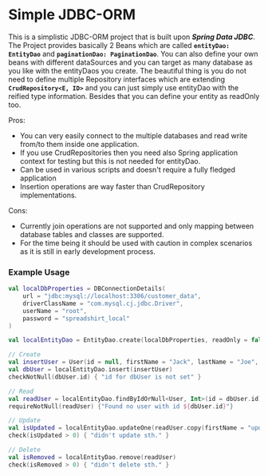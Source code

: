 
# Simple JDBC-ORM

This is a simplistic JDBC-ORM project that is built upon ***Spring Data JDBC***. The Project provides basically 2 Beans which are called
**`entityDao: EntityDao`** and **`paginationDao: PaginationDao`**. You can also define your own beans with different
dataSources and you can target as many database as you like with the entityDaos you create. The beautiful thing is
you do not need to define multiple Repository interfaces which are extending **`CrudRepository<E, ID>`** and you can just
simply use entityDao with the reified type information. Besides that you can define your entity as readOnly too.


Pros:
* You can very easily connect to the multiple databases and read write from/to them inside one application.
* If you use CrudRepositories then you need also Spring application context for testing but this is not needed for entityDao.
* Can be used in various scripts and doesn't require a fully fledged application
* Insertion operations are way faster than CrudRepository implementations.

Cons:
* Currently join operations are not supported and only mapping between database tables and classes are supported.
* For the time being it should be used with caution in complex scenarios as it is still in early development process.

### Example Usage

```kotlin
val localDbProperties = DBConnectionDetails(
    url = "jdbc:mysql://localhost:3306/customer_data",
    driverClassName = "com.mysql.cj.jdbc.Driver",
    userName = "root",
    password = "spreadshirt_local"
)

val localEntityDao = EntityDao.create(localDbProperties, readOnly = false)

// Create
val insertUser = User(id = null, firstName = "Jack", lastName = "Joe", email = "jack@mail.com")
val dbUser = localEntityDao.insert(insertUser)
checkNotNull(dbUser.id) { "id for dbUser is not set" }

// Read
val readUser = localEntityDao.findByIdOrNull<User, Int>(id = dbUser.id)
requireNotNull(readUser) {"Found no user with id ${dbUser.id}"}

// Update
val isUpdated = localEntityDao.updateOne(readUser.copy(firstName = "updated name"))
check(isUpdated > 0) { "didn't update sth." }

// Delete
val isRemoved = localEntityDao.remove(readUser)
check(isRemoved > 0) { "didn't delete sth." }

